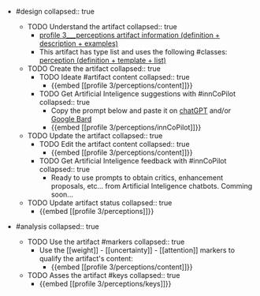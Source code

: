 
- #design
   collapsed:: true
  - TODO Understand the artifact
    collapsed:: true
    - [profile 3___perceptions artifact information (definition + description + examples)](https://go.innbok.com/#/page/innBoK%2Fprofile-%28id%29%2Fperceptions%2Finfo)
    - This artifact has type list and uses the following #classes: [perception (definition + template + list)](https://go.innbok.com/#/page/innBoK%2Fclass%2Fperception)
  - TODO Create the artifact
     collapsed:: true
    - TODO Ideate #artifact content
      collapsed:: true
      - {{embed [[profile 3/perceptions/content]]}}
    - TODO Get Artificial Inteligence suggestions with #innCoPilot
      collapsed:: true
      - Copy the prompt below and paste it on [chatGPT](https://chat.openai.com) and/or [Google Bard](https://bard.google.com/chat)
      - {{embed [[profile 3/perceptions/innCoPilot]]}}
  - TODO Update the artifact
    collapsed:: true
    - TODO Edit the artifact content
     collapsed:: true
      - {{embed [[profile 3/perceptions/content]]}}
    - TODO Get Artificial Inteligence feedback with #innCoPilot
      collapsed:: true
      - Ready to use prompts to obtain critics, enhancement proposals, etc... from Artificial Inteligence chatbots. Comming soon...
  - TODO Update artifact status
    collapsed:: true
    - {{embed [[profile 3/perceptions]]}}


- #analysis
  collapsed:: true
  - TODO Use the artifact #markers
    collapsed:: true
    - Use the [[weight]] - [[uncertainty]] - [[attention]] markers to qualify the artifact's content:
      - {{embed [[profile 3/perceptions/content]]}}
  - TODO Asses the artifact #keys
    collapsed:: true
    - {{embed [[profile 3/perceptions/keys]]}}



